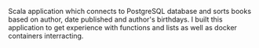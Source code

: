Scala application which connects to PostgreSQL database and sorts books based on author, date published and author's birthdays. I built this application to get experience with functions and lists as well as docker containers interracting.
